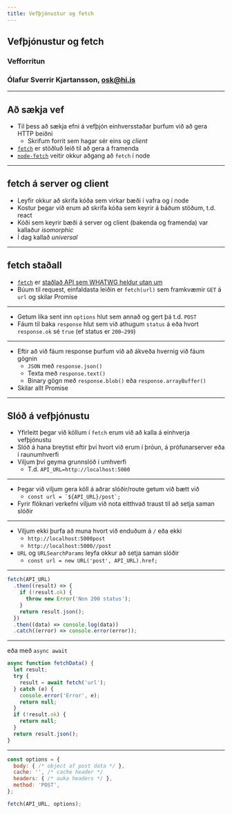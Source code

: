 ```yaml
---
title: Vefþjónustur og fetch
---
```


## Vefþjónustur og fetch

### Vefforritun

### Ólafur Sverrir Kjartansson, [osk@hi.is](mailto:osk@hi.is)

---

## Að sækja vef

* Til þess að sækja efni á vefþjón einhversstaðar þurfum við að gera HTTP beiðni
  * Skrifum forrit sem hagar sér eins og _client_
* [`fetch`](https://developer.mozilla.org/en-US/docs/Web/API/Fetch_API) er stöðluð leið til að gera á framenda
* [`node-fetch`]((https://github.com/bitinn/node-fetch)) veitir okkur aðgang að `fetch` í node

***

## fetch á server og client

* Leyfir okkur að skrifa kóða sem virkar bæði í vafra og í node
* Kostur þegar við erum að skrifa kóða sem keyrir á báðum stöðum, t.d. react
* Kóði sem keyrir bæði á server og client (bakenda og framenda) var kallaður _isomorphic_
* Í dag kallað _universal_

***

## fetch staðall

* [`fetch`](https://developer.mozilla.org/en-US/docs/Web/API/Fetch_API) er [staðlað API sem WHATWG heldur utan um](https://fetch.spec.whatwg.org/)
* Búum til request, einfaldasta leiðin er `fetch(url)` sem framkvæmir `GET` á `url` og skilar Promise

***

* Getum líka sent inn `options` hlut sem annað og gert þá t.d. `POST`
* Fáum til baka `response` hlut sem við athugum `status` á eða hvort `response.ok` sé `true` (ef status er `200–299`)

***

* Eftir að við fáum response þurfum við að ákveða hvernig við fáum gögnin
  * `JSON` með `response.json()`
  * Texta með `response.text()`
  * Binary gögn með `response.blob()` eða `response.arrayBuffer()`
* Skilar allt Promise

***

## Slóð á vefþjónustu

* Yfirleitt þegar við köllum í `fetch` erum við að kalla á einhverja vefþjónustu
* Slóð á hana breytist eftir því hvort við erum í þróun, á prófunarserver eða í raunumhverfi
* Viljum því geyma grunnslóð í umhverfi
  * T.d. `API_URL=http://localhost:5000`

***

* Þegar við viljum gera köll á aðrar slóðir/route getum við bætt við
  * ``const url = `${API_URL}/post`;``
* Fyrir flóknari verkefni viljum við nota eitthvað traust til að setja saman slóðir

***

* Viljum ekki þurfa að muna hvort við enduðum á `/` eða ekki
  * `http://localhost:5000post`
  * `http://localhost:5000//post`
* `URL` og `URLSearchParams` leyfa okkur að setja saman slóðir
  * `const url = new URL('post', API_URL).href;`

***

<!-- eslint-disable no-unused-vars, no-undef -->

```javascript
fetch(API_URL)
  .then((result) => {
    if (!result.ok) {
      throw new Error('Non 200 status');
    }
    return result.json();
  })
  .then((data) => console.log(data))
  .catch((error) => console.error(error));
```

***

eða með `async await`

<!-- eslint-disable no-unused-vars, no-undef -->

```javascript
async function fetchData() {
  let result;
  try {
    result = await fetch('url');
  } catch (e) {
    console.error('Error', e);
    return null;
  }
  if (!result.ok) {
    return null;
  }
  return result.json();
}
```

***

<!-- eslint-disable no-unused-vars, no-undef -->

```javascript
const options = {
  body: { /* object af post data */ },
  cache: '', /* cache header */
  headers: { /* auka headers */ },
  method: 'POST',
};

fetch(API_URL, options);
```
